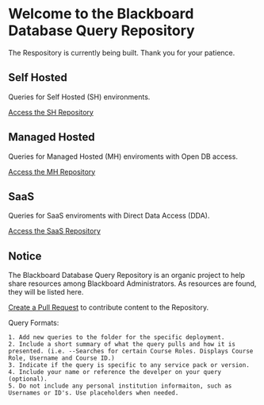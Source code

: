 # Welcome to the Blackboard Database Query Repository

The Respository is currently being built. Thank you for your patience. 

## Self Hosted
Queries for Self Hosted (SH) environments.

[Access the SH Repository](https://github.com/carolynponce/Bb-DBQueryRepository/tree/main/SH)

## Managed Hosted 
Queries for Managed Hosted (MH) enviroments with Open DB access. 

[Access the MH Repository](https://github.com/carolynponce/Bb-DBQueryRepository/tree/main/MH)

## SaaS
Queries for SaaS enviroments with Direct Data Access (DDA).

[Access the SaaS Repository](https://github.com/carolynponce/Bb-DBQueryRepository/tree/main/SaaS)

## Notice

The Blackboard Database Query Repository is an organic project to help share resources among Blackboard Administrators. 
As resources are found, they will be listed here. 

[Create a Pull Request](https://docs.github.com/en/pull-requests/collaborating-with-pull-requests/proposing-changes-to-your-work-with-pull-requests/creating-a-pull-request) to contribute content to the Repository. 

Query Formats:
      
    1. Add new queries to the folder for the specific deployment. 
    2. Include a short summary of what the query pulls and how it is presented. (i.e. --Searches for certain Course Roles. Displays Course Role, Username and Course ID.)
    3. Indicate if the query is specific to any service pack or version.
    4. Include your name or reference the develper on your query (optional).
    5. Do not include any personal institution informaiton, such as Usernames or ID's. Use placeholders when needed.
